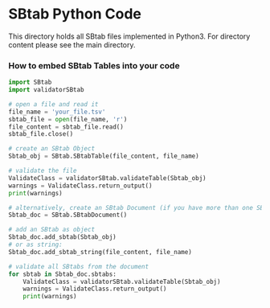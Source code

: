 SBtab Python Code
=================
This directory holds all SBtab files implemented in Python3. For directory content please see the main directory.

<h3>How to embed SBtab Tables into your code</h3>

```python
import SBtab
import validatorSBtab

# open a file and read it
file_name = 'your_file.tsv'
sbtab_file = open(file_name, 'r')
file_content = sbtab_file.read()
sbtab_file.close()

# create an SBtab Object
Sbtab_obj = SBtab.SBtabTable(file_content, file_name)

# validate the file
ValidateClass = validatorSBtab.validateTable(Sbtab_obj)
warnings = ValidateClass.return_output()
print(warnings)

# alternatively, create an SBtab Document (if you have more than one SBtab belonging to one document)
Sbtab_doc = SBtab.SBtabDocument()

# add an SBtab as object
Sbtab_doc.add_sbtab(Sbtab_obj)
# or as string:
Sbtab_doc.add_sbtab_string(file_content, file_name)

# validate all SBtabs from the document
for sbtab in Sbtab_doc.sbtabs:
    ValidateClass = validatorSBtab.validateTable(Sbtab_obj)
    warnings = ValidateClass.return_output()
    print(warnings)
```

